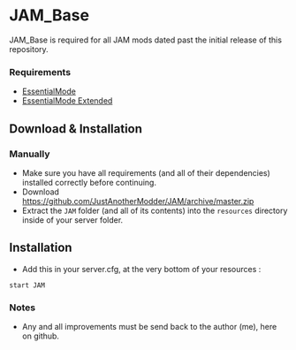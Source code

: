 # JAM_Base
JAM_Base is required for all JAM mods dated past the initial release of this repository.

### Requirements
* [EssentialMode](https://github.com/kanersps/essentialmode/releases)
* [EssentialMode Extended](https://github.com/ESX-Org/es_extended)

## Download & Installation

### Manually
- Make sure you have all requirements (and all of their dependencies) installed correctly before continuing.
- Download https://github.com/JustAnotherModder/JAM/archive/master.zip
- Extract the `JAM` folder (and all of its contents) into the `resources` directory inside of your server folder.

## Installation
- Add this in your server.cfg, at the very bottom of your resources :

```
start JAM
```

### Notes
- Any and all improvements must be send back to the author (me), here on github.

